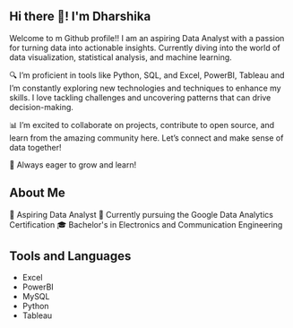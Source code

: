 ## Hi there 👋! I'm Dharshika

Welcome to m Github profile!! I am an aspiring Data Analyst with a passion for turning data into actionable insights. Currently diving into the world of data visualization, statistical analysis, and machine learning.

🔍 I’m proficient in tools like Python, SQL, and Excel, PowerBI, Tableau and I’m constantly exploring new technologies and techniques to enhance my skills. I love tackling challenges and uncovering patterns that can drive decision-making.

📊 I’m excited to collaborate on projects, contribute to open source, and learn from the amazing community here. Let’s connect and make sense of data together!

🌱 Always eager to grow and learn!

## About Me
💼 Aspiring Data Analyst
🌱 Currently pursuing the Google Data Analytics Certification
🎓 Bachelor's in Electronics and Communication Engineering

## Tools and Languages
 * Excel
 * PowerBI
 * MySQL
 * Python
 * Tableau
